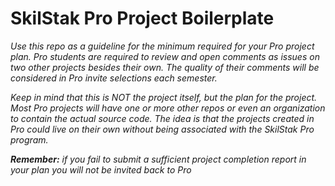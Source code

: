 # SkilStak Pro Project Boilerplate

*Use this repo as a guideline for the minimum required for your Pro
project plan. Pro students are required to review and open comments as
issues on two other projects besides their own. The quality of their
comments will be considered in Pro invite selections each semester.*

*Keep in mind that this is NOT the project itself, but the plan for
the project. Most Pro projects will have one or more other repos
or even an organization to contain the actual source code. The idea
is that the projects created in Pro could live on their own without
being associated with the SkilStak Pro program.*

***Remember:*** *if you fail to submit a sufficient project completion
report in your plan you will not be invited back to Pro*


